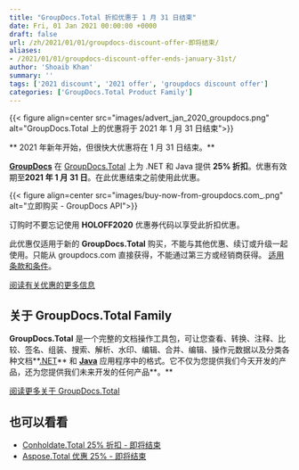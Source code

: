 ```yaml
---
title: "GroupDocs.Total 折扣优惠于 1 月 31 日结束"
date: Fri, 01 Jan 2021 00:00:00 +0000
draft: false
url: /zh/2021/01/01/groupdocs-discount-offer-即将结束/
aliases:
- /2021/01/01/groupdocs-discount-offer-ends-january-31st/
author: 'Shoaib Khan'
summary: ''
tags: ['2021 discount', '2021 offer', 'groupdocs discount offer']
categories: ['GroupDocs.Total Product Family']
---
```




{{< figure align=center src="images/advert_jan_2020_groupdocs.png" alt="GroupDocs.Total 上的优惠将于 2021 年 1 月 31 日结束">}}


** 2021 年新年开始，但很快大优惠将在 1 月 31 日结束。**

**[GroupDocs][1]** 在 [GroupDocs.Total][2] 上为 .NET 和 Java 提供 **25% 折扣**。优惠有效期至**2021 年 1 月 31 日**。在此优惠结束之前使用此优惠。



{{< figure align=center src="images/buy-now-from-groupdocs.com_.png" alt="立即购买 - GroupDocs API">}}


订购时不要忘记使用 **HOLOFF2020** 优惠券代码以享受此折扣优惠。

此优惠仅适用于新的 **GroupDocs.Total** 购买，不能与其他优惠、续订或升级一起使用。只能从 groupdocs.com 直接获得，不能通过第三方或经销商获得。 [适用条款和条件][3]。

[阅读有关优惠的更多信息][4]

## 关于 GroupDocs.Total Family

**GroupDocs.Total** 是一个完整的文档操作工具包，可让您查看、转换、注释、比较、签名、组装、搜索、解析、水印、编辑、合并、编辑、操作元数据以及分类各种文档**[.NET][5]** 和 **[Java][6]** 应用程序中的格式。它不仅为您提供我们今天开发的产品，还为您提供我们未来开发的任何产品**。**

[阅读更多关于 GroupDocs.Total][7]

## 也可以看看

* [Conholdate.Total 25% 折扣 - 即将结束][8]
* [Aspose.Total 优惠 25% - 即将结束][9]







[1]: https://www.groupdocs.com/
[2]: https://products.groupdocs.com/total
[3]: https://www.groupdocs.com/holiday-offer-2020#terms
[4]: https://www.groupdocs.com/holiday-offer-2020
[5]: https://products.groupdocs.com/total/net
[6]: https://products.groupdocs.com/total/java
[7]: https://products.groupdocs.com/total
[8]: https://blog.conholdate.com/2021/01/01/discount-offer-ends-soon/
[9]: https://blog.aspose.com/2021/01/01/aspose-discount-offer-ends-january-31st/


